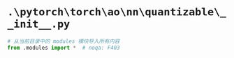 # `.\pytorch\torch\ao\nn\quantizable\__init__.py`

```py
# 从当前目录中的 modules 模块导入所有内容
from .modules import *  # noqa: F403
```